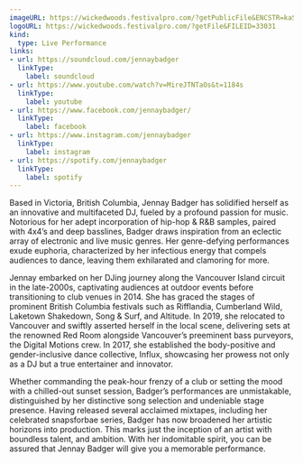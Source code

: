 ```yaml
---
imageURL: https://wickedwoods.festivalpro.com/?getPublicFile&ENCSTR=kaSGeJKSWgLtoXgnKXad
logoURL: https://wickedwoods.festivalpro.com/?getFile&FILEID=33031
kind:
  type: Live Performance
links:
- url: https://soundcloud.com/jennaybadger
  linkType:
    label: soundcloud
- url: https://www.youtube.com/watch?v=MireJTNTaOs&t=1184s
  linkType:
    label: youtube
- url: https://www.facebook.com/jennaybadger/
  linkType:
    label: facebook
- url: https://www.instagram.com/jennaybadger
  linkType:
    label: instagram
- url: https://spotify.com/jennaybadger
  linkType:
    label: spotify
---
```

Based in Victoria, British Columbia, Jennay Badger has solidified herself as an innovative and 
multifaceted DJ, fueled by a profound passion for music. Notorious for her adept 
incorporation of hip-hop & R&B samples, paired with 4x4’s and deep basslines, Badger 
draws inspiration from an eclectic array of electronic and live music genres. Her 
genre-defying performances exude euphoria, characterized by her infectious energy that 
compels audiences to dance, leaving them exhilarated and clamoring for more.

 Jennay embarked on her DJing journey along the Vancouver Island circuit in the late-2000s, 
captivating audiences at outdoor events before transitioning to club venues in 2014. She has 
graced the stages of prominent British Columbia festivals such as Rifflandia, Cumberland 
Wild, Laketown Shakedown, Song & Surf, and Altitude. In 2019, she relocated to Vancouver 
and swiftly asserted herself in the local scene, delivering sets at the renowned 
Red Room alongside Vancouver’s preeminent bass purveyors, the Digital Motions crew. In 
2017, she established the body-positive and gender-inclusive dance collective, Influx, 
showcasing her prowess not only as a DJ but a true entertainer and innovator.

 Whether commanding the peak-hour frenzy of a club or setting the mood with a chilled-out 
sunset session, Badger’s performances are unmistakable, distinguished by her distinctive 
song selection and undeniable stage presence. Having released several acclaimed mixtapes, 
including her celebrated snapsforbae series, Badger has now broadened her artistic horizons into production. 
This marks just the inception of an artist with boundless talent, and ambition. With her indomitable spirit, you can be assured that Jennay Badger will give you a memorable performance.